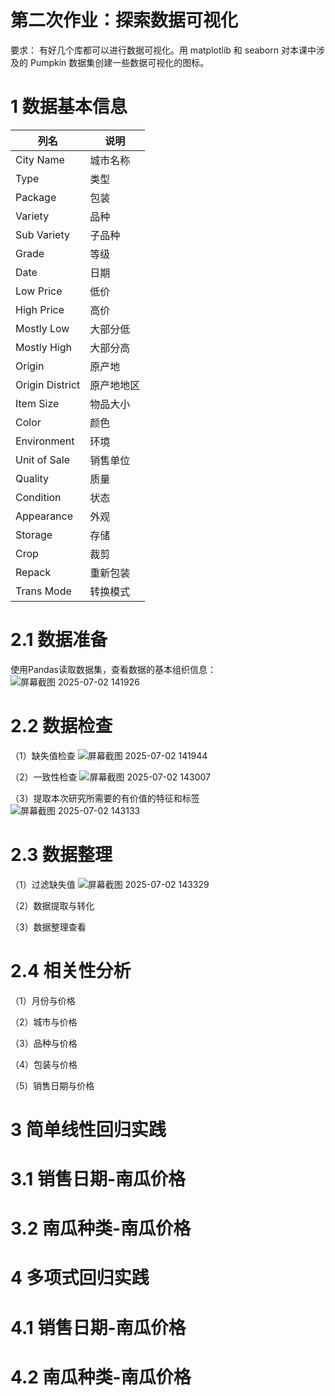# 第二次作业：探索数据可视化
要求：
有好几个库都可以进行数据可视化。用 matplotlib 和 seaborn 对本课中涉及的 Pumpkin 数据集创建一些数据可视化的图标。

# 1 数据基本信息

|列名|说明|
|---|---|
|City Name|城市名称|
|Type|类型|
|Package|包装|
|Variety|品种|
|Sub Variety|子品种|
|Grade|等级|
|Date|日期|
|Low Price|低价|
|High Price|高价|
|Mostly Low|大部分低|
|Mostly High|大部分高|
|Origin|原产地|
|Origin District|原产地地区|
|Item Size|物品大小|
|Color|颜色|
|Environment|环境|
|Unit of Sale|销售单位|
|Quality|质量|
|Condition|状态|
|Appearance|外观|
|Storage|存储|
|Crop|裁剪|
|Repack|重新包装|
|Trans Mode|转换模式|


# 2.1 数据准备

使用Pandas读取数据集，查看数据的基本组织信息：
![屏幕截图 2025-07-02 141926](https://github.com/user-attachments/assets/c85af18b-372d-43bf-8d89-078509289af7)




# 2.2 数据检查

（1）缺失值检查
![屏幕截图 2025-07-02 141944](https://github.com/user-attachments/assets/34d046aa-265e-488a-a07f-1143b7190f02)



（2）一致性检查
![屏幕截图 2025-07-02 143007](https://github.com/user-attachments/assets/5b72d470-e89b-4497-a896-9a308f43a47a)


（3）提取本次研究所需要的有价值的特征和标签
![屏幕截图 2025-07-02 143133](https://github.com/user-attachments/assets/2c4bdd6d-c20e-4c1f-935a-2878a494a8d2)



# 2.3 数据整理

（1）过滤缺失值
![屏幕截图 2025-07-02 143329](https://github.com/user-attachments/assets/f7b57d6c-7db1-41fe-b3fe-9d5aa77c0640)



（2）数据提取与转化



（3）数据整理查看



# 2.4 相关性分析

（1）月份与价格



（2）城市与价格



（3）品种与价格



（4）包装与价格



（5）销售日期与价格



# 3 简单线性回归实践
# 3.1 销售日期-南瓜价格




# 3.2 南瓜种类-南瓜价格



# 4 多项式回归实践
# 4.1 销售日期-南瓜价格




# 4.2 南瓜种类-南瓜价格





